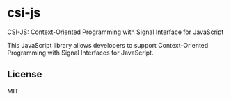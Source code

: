 # csi-js
CSI-JS: Context-Oriented Programming with Signal Interface for JavaScript

This JavaScript library allows developers to support Context-Oriented Programming with Signal Interfaces for JavaScript.


License
----

MIT
